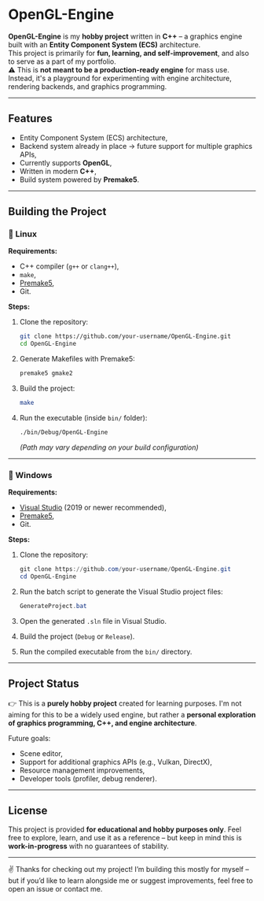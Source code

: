 # OpenGL-Engine

**OpenGL-Engine** is my **hobby project** written in **C++** – a graphics engine built with an **Entity Component System (ECS)** architecture.  
This project is primarily for **fun, learning, and self-improvement**, and also to serve as a part of my portfolio.  
⚠️ This is **not meant to be a production-ready engine** for mass use. Instead, it's a playground for experimenting with engine architecture, rendering backends, and graphics programming.

---

## Features
- Entity Component System (ECS) architecture,  
- Backend system already in place → future support for multiple graphics APIs,  
- Currently supports **OpenGL**,  
- Written in modern **C++**,  
- Build system powered by **Premake5**.  
---

## Building the Project

### 🔹 Linux

**Requirements:**
- C++ compiler (`g++` or `clang++`),  
- `make`,  
- [Premake5](https://premake.github.io/),  
- Git.  

**Steps:**
1. Clone the repository:
   ```bash
   git clone https://github.com/your-username/OpenGL-Engine.git
   cd OpenGL-Engine
   ```

2. Generate Makefiles with Premake5:

   ```bash
   premake5 gmake2
   ```

3. Build the project:

   ```bash
   make
   ```

4. Run the executable (inside `bin/` folder):

   ```bash
   ./bin/Debug/OpenGL-Engine
   ```

   *(Path may vary depending on your build configuration)*
---

### 🔹 Windows

**Requirements:**

* [Visual Studio](https://visualstudio.microsoft.com/) (2019 or newer recommended),
* [Premake5](https://premake.github.io/),
* Git.

**Steps:**

1. Clone the repository:

   ```powershell
   git clone https://github.com/your-username/OpenGL-Engine.git
   cd OpenGL-Engine
   ```

2. Run the batch script to generate the Visual Studio project files:

   ```powershell
   GenerateProject.bat
   ```

3. Open the generated `.sln` file in Visual Studio.

4. Build the project (`Debug` or `Release`).

5. Run the compiled executable from the `bin/` directory.

---

## Project Status

👉 This is a **purely hobby project** created for learning purposes.
I'm not aiming for this to be a widely used engine, but rather a **personal exploration of graphics programming, C++, and engine architecture**.

Future goals:

* Scene editor,
* Support for additional graphics APIs (e.g., Vulkan, DirectX),
* Resource management improvements,
* Developer tools (profiler, debug renderer).

---

## License

This project is provided **for educational and hobby purposes only**.
Feel free to explore, learn, and use it as a reference – but keep in mind this is **work-in-progress** with no guarantees of stability.

---

✌️ Thanks for checking out my project!
I’m building this mostly for myself – but if you’d like to learn alongside me or suggest improvements, feel free to open an issue or contact me.
